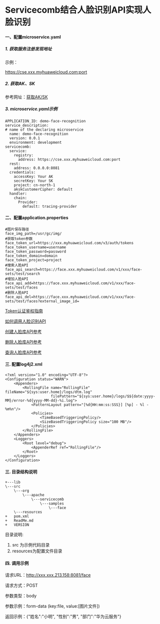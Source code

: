 # Servicecomb结合人脸识别API实现人脸识别

#### 一、配置microservice.yaml

##### 1. 获取服务注册发现地址 

示例：

https://cse.xxx.myhuaweicloud.com:port

##### 2. 获取AK、SK

参考网址：[获取AK/SK](https://support.huaweicloud.com/devg-apisign/api-sign-provide.html#section3)

##### 3. microservice.yaml示例

```
APPLICATION_ID: demo-face-recognition
service_description:
# name of the declaring microservice
  name: demo-face-recognition
  version: 0.0.1
  environment: development
servicecomb:
  service:
    registry:
      address: https://cse.xxx.myhuaweicloud.com:port
  rest:
    address: 0.0.0.0:8081
  credentials:
    accessKey: Your AK
    secretKey: Your SK
    project: cn-north-1
    akskCustomerCipher: default
  handler:
    chain:
      Provider:
        default: tracing-provider
```

#### 二、配置application.properties

```
#图片保存路径
face_img_path=/usr/gc/img/
#获取token参数
face_token_url=https://xxx.myhuaweicloud.com/v3/auth/tokens
face_token_username=username
face_token_password=password
face_token_domain=domain
face_token_project=project
#搜索人脸API
face_api_search=https://face.xxx.myhuaweicloud.com/v1/xxx/face-sets/test/search
#增加人脸API
face_api_add=https://face.xxx.myhuaweicloud.com/v1/xxx/face-sets/test/faces
#删除人脸API
face_api_del=https://face.xxx.myhuaweicloud.com/v1/xxx/face-sets/test/faces?external_image_id=
```

[Token认证鉴权指南](https://support.huaweicloud.com/api-modelarts/modelarts_03_0004.html)

[如何调用人脸识别API](<https://support.huaweicloud.com/api-face/face_02_0006.html> )

[创建人脸库API参考](https://support.huaweicloud.com/api-face/face_02_0031.html)

[删除人脸库API参考](https://support.huaweicloud.com/api-face/face_02_0034.html)

[查询人脸库API参考](https://support.huaweicloud.com/api-face/face_02_0033.html)

#### 三. 配置log4j2.xml

```
<?xml version="1.0" encoding="UTF-8"?>
<Configuration status="WARN">
    <Appenders>
        <RollingFile name="RollingFile" fileName="${sys:user.home}/logs/dtm.log"
                     filePattern="${sys:user.home}/logs/$${date:yyyy-MM}/error-%d{yyyy-MM-dd}-%i.log">
            <PatternLayout pattern="[%d{HH:mm:ss:SSS}] [%p] - %l - %m%n"/>
            <Policies>
                <TimeBasedTriggeringPolicy/>
                <SizeBasedTriggeringPolicy size="100 MB"/>
            </Policies>
        </RollingFile>
    </Appenders>
    <Loggers>
        <Root level="debug">
            <AppenderRef ref="RollingFile"/>
        </Root>
    </Loggers>
</Configuration>
```


#### 三. 目录结构说明

    +---lib
    \---src
        \---org
            \---apache
                \---servicecomb
                    \---samples
                        \---face
        \---resources
    +   pom.xml
    +   ReadMe.md
    +   VERSION

目录说明:

1. src 为示例代码目录
2. resources为配置文件目录

#### 四. 调用示例
请求URL：http://xxx.xxx.213.158:8081/face

请求方式：POST

参数类型：body

参数示例：form-data (key:file, value:[图片文件])

返回示例：{\"姓名\":\"小明\", \"性别\":\"男\", \"部门\":\"华为云服务\"}